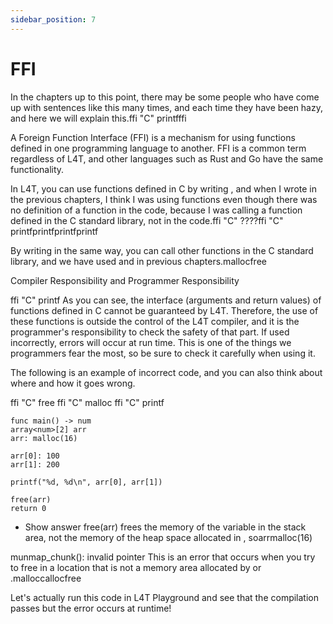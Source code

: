 ```yaml
---
sidebar_position: 7
---
```


# FFI

In the chapters up to this point, there may be some people who have come up with sentences like this many times, and each time they have been hazy, and here we will explain this.ffi "C" printfffi

A Foreign Function Interface (FFI) is a mechanism for using functions defined in one programming language to another. FFI is a common term regardless of L4T, and other languages such as Rust and Go have the same functionality.

In L4T, you can use functions defined in C by writing , and when I wrote in the previous chapters, I think I was using functions even though there was no definition of a function in the code, because I was calling a function defined in the C standard library, not in the code.ffi "C" ????ffi "C" printfprintfprintfprintf

By writing in the same way, you can call other functions in the C standard library, and we have used and in previous chapters.mallocfree

Compiler Responsibility and Programmer Responsibility

ffi "C" printf As you can see, the interface (arguments and return values) of functions defined in C cannot be guaranteed by L4T. Therefore, the use of these functions is outside the control of the L4T compiler, and it is the programmer's responsibility to check the safety of that part. If used incorrectly, errors will occur at run time. This is one of the things we programmers fear the most, so be sure to check it carefully when using it.

The following is an example of incorrect code, and you can also think about where and how it goes wrong.

ffi "C" free
ffi "C" malloc
ffi "C" printf

```
func main() -> num
array<num>[2] arr
arr: malloc(16)

arr[0]: 100
arr[1]: 200

printf("%d, %d\n", arr[0], arr[1])

free(arr)
return 0

```

- Show answer
  free(arr) frees the memory of the variable in the stack area, not the memory of the heap space allocated in , soarrmalloc(16)

munmap_chunk(): invalid pointer
This is an error that occurs when you try to free in a location that is not a memory area allocated by or .malloccallocfree

Let's actually run this code in L4T Playground and see that the compilation passes but the error occurs at runtime!
